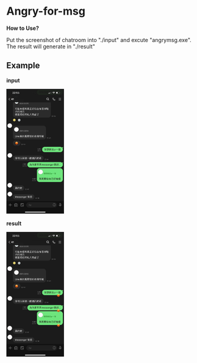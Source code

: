 # Angry-for-msg

**How to Use?**

Put the screenshot of chatroom into "./input" and excute "angrymsg.exe". The result will generate in "./result"

## Example

**input**

<img src="example/input.png" alt="Cover" width="30%"/>

**result**

<img src="example/result.png" alt="Cover" width="30%"/>
